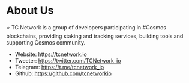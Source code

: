 # About Us

⭐️  TC Network is a group of developers participating in #Cosmos blockchains, providing staking and tracking services, building tools and supporting Cosmos community.

- Website: <https://tcnetwork.io>
- Tweeter: <https://twitter.com/TCNetwork_io>
- Telegram: <https://t.me/tcnetwork_io>
- Github: <https://github.com/tcnetworkio>

